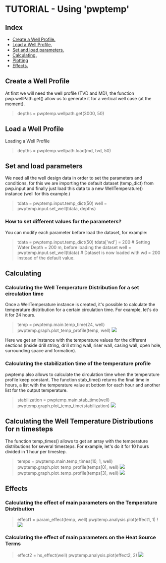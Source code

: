# TUTORIAL - Using 'pwptemp'

## Index ##

* [Create a Well Profile.](#create-a-well-profile)  
* [Load a Well Profile.](#load-a-well-profile)
* [Set and load parameters.](#set-and-load-parameters)
* [Calculating.](#calculating)
* [Plotting](#plotting)
* [Effects.](#effects)

## Create a Well Profile 
At first we will need the well profile (TVD and MD), the function pwp.wellPath.get() allow us to generate it for a vertical well case 
(at the moment). 

> depths = pwptemp.wellpath.get(3000, 50)

## Load a Well Profile
Loading a Well Profile

> depths = pwptemp.wellpath.load(md, tvd, 50)

## Set and load parameters
We need all the well design data in order to set the parameters and conditions, for this we are importing the 
default dataset (temp_dict) from pwp.input and finally just load this data to a new WellTemperature() instance (well for this example.)

> tdata = pwptemp.input.temp_dict(50)
> well = pwptemp.input.set_well(tdata, depths)

### How to set different values for the parameters?
You can modify each parameter before load the dataset, for example:

> tdata = pwptemp.input.temp_dict(50)
> tdata['wd'] = 200    # Setting Water Depth = 200 m,  before loading the dataset
> well = pwptemp.input.set_well(tdata)   # Dataset is now loaded with wd = 200 instead of the default value.  

## Calculating

### Calculating the Well Temperature Distribution for a set circulation time
Once a WellTemperature instance is created, it's possible to calculate the temperature distribution for a certain circulation time.
For example, let's do it for 24 hours.

> temp = pwptemp.main.temp_time(24, well)
> pwptemp.graph.plot_temp_profile(temp, well)
>![](https://user-images.githubusercontent.com/52009346/66595749-e0791280-eb9b-11e9-822e-3155dad6c64a.png)

Here we get an instance with the temperature values for the different sections (inside drill string, drill string wall, riser wall, 
casing wall, open hole, surrounding space and formation).

### Calculating the stabilization time of the temperature profile
pwptemp also allows to calculate the circulation time when the temperature profile keep constant. The function stab_time() returns
the final time in hours, a list with the temperature value at bottom for each hour and another list for the output temperature.

> stabilization = pwptemp.main.stab_time(well)
> pwptemp.graph.plot_temp_time(stabilization)
> ![](https://user-images.githubusercontent.com/52009346/66596338-018e3300-eb9d-11e9-8373-90853f2398a0.png)

## Calculating the Well Temperature Distributions for n timesteps
The function temp_times() allows to get an array with the temperature distributions for several timesteps. For example, let's do it
for 10 hours divided in 1 hour per timestep.

> temps = pwptemp.main.temp_times(10, 1, well)
> pwptemp.graph.plot_temp_profile(temps[0], well)
> ![](https://user-images.githubusercontent.com/52009346/66596694-a577de80-eb9d-11e9-8e07-5a5627eb6846.png)
> pwptemp.graph.plot_temp_profile(temps[3], well)
> ![](https://user-images.githubusercontent.com/52009346/66596777-c3454380-eb9d-11e9-8c14-28f378c69ab0.png)

## Effects

### Calculating the effect of main parameters on the Temperature Distribution

> effect1 = param_effect(temp, well)
> pwptemp.analysis.plot(effect1, 1)
> !![](https://user-images.githubusercontent.com/52009346/66598876-4d8fa680-eba2-11e9-8d8c-ecd1de472b1b.png)

### Calculating the effect of main parameters on the Heat Source Terms

> effect2 = hs_effect(well)
> pwptemp.analysis.plot(effect2, 2)
> ![](https://user-images.githubusercontent.com/52009346/66602941-6781b700-ebab-11e9-818c-5e7d7b84bfc4.png)
